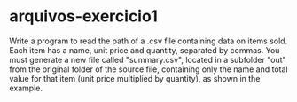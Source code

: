 # arquivos-exercicio1
 Write a program to read the path of a .csv file containing data on items sold. Each item has a name, unit price and quantity, separated by commas. You must generate a new file called "summary.csv", located in a subfolder "out" from the original folder of the source file, containing only the name and total value for that item (unit price multiplied by quantity), as shown in the example.
